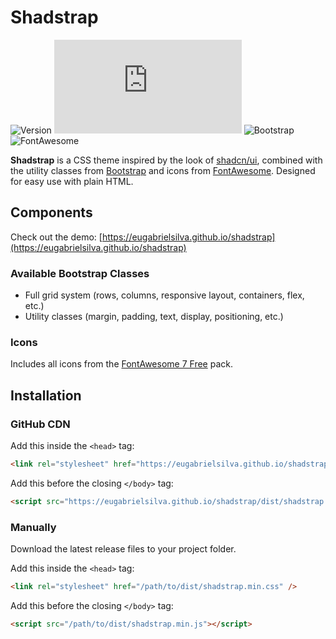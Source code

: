 # Shadstrap

![Version](https://img.shields.io/github/package-json/v/eugabrielsilva/shadstrap?style=for-the-badge&color=blue)
![Size](https://img.shields.io/github/size/eugabrielsilva/shadstrap/dist%2Fshadstrap.min.css?style=for-the-badge&color=green)
![Bootstrap](https://img.shields.io/badge/bootstrap-5.3.7-7952b3?style=for-the-badge&logo=bootstrap)
![FontAwesome](https://img.shields.io/badge/fontawesome-7.0.0-538dd7?style=for-the-badge&logo=fontawesome)

**Shadstrap** is a CSS theme inspired by the look of [shadcn/ui](https://github.com/shadcn-ui/ui), combined with the utility classes from [Bootstrap](https://github.com/twbs/bootstrap) and icons from [FontAwesome](https://github.com/FortAwesome/Font-Awesome). Designed for easy use with plain HTML.

## Components

Check out the demo: [https://eugabrielsilva.github.io/shadstrap](https://eugabrielsilva.github.io/shadstrap)

### Available Bootstrap Classes

- Full grid system (rows, columns, responsive layout, containers, flex, etc.)
- Utility classes (margin, padding, text, display, positioning, etc.)

### Icons

Includes all icons from the [FontAwesome 7 Free](https://fontawesome.com/v7/search?ic=free) pack.

## Installation

### GitHub CDN

Add this inside the `<head>` tag:

```html
<link rel="stylesheet" href="https://eugabrielsilva.github.io/shadstrap/dist/shadstrap.min.css">
```

Add this before the closing `</body>` tag:

```html
<script src="https://eugabrielsilva.github.io/shadstrap/dist/shadstrap.min.js"></script>
```

### Manually

Download the latest release files to your project folder.

Add this inside the `<head>` tag:

```html
<link rel="stylesheet" href="/path/to/dist/shadstrap.min.css" />
```

Add this before the closing `</body>` tag:

```html
<script src="/path/to/dist/shadstrap.min.js"></script>
```
